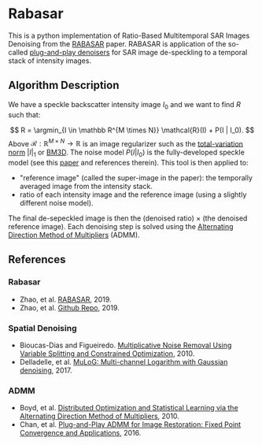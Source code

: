 # Rabasar 

This is a python implementation of Ratio-Based Multitemporal SAR Images Denoising from the [RABASAR](https://hal.archives-ouvertes.fr/hal-01791355/) paper. RABASAR is application of the so-called [plug-and-play denoisers](https://arxiv.org/abs/1605.01710) for SAR image de-speckling to a temporal stack of intensity images. 

## Algorithm Description

We have a speckle backscatter intensity image $I_0$ and we want to find $R$ such that:

$$
R = \argmin_{I \in \mathbb R^{M \times N}} \mathcal{R}(I) + P(I | I_0).
$$
Above $\mathcal{R}:\mathbb R^{M \times N} \to \mathbb R$ is an image regularizer such as the [total-variation norm](https://en.wikipedia.org/wiki/Total_variation_denoising) $|I|_1$ or [BM3D](http://www.cs.tut.fi/~foi/GCF-BM3D/). The noise model $P(I | I_0)$ is the fully-developed speckle model (see this [paper](https://arxiv.org/abs/1704.05335) and references therein). This tool is then applied to:
+  "reference image" (called the super-image in the paper): the temporally averaged image from the intensity stack.
+  ratio of each intensity image and the reference image (using a slightly different noise model).

The final de-sepeckled image is then the (denoised ratio) $\times$ (the denoised reference image). Each denoising step is solved using the [Alternating Direction Method of Multipliers](https://web.stanford.edu/~boyd/papers/admm_distr_stats.html) (ADMM).

## References

### Rabasar
+ Zhao, et al. [RABASAR](https://hal.archives-ouvertes.fr/hal-01791355/), 2019.
+ Zhao, et al. [Github Repo](https://github.com/WeiyingZhao/Multitemporal-SAR-image-denoising), 2019.

### Spatial Denoising
+  Bioucas-Dias and Figueiredo. [Multiplicative Noise Removal Using Variable
Splitting and Constrained Optimization](https://arxiv.org/pdf/0912.1845.pdf), 2010.
+ Delladelle, et al. [MuLoG: Multi-channel Logarithm with Gaussian denoising](https://arxiv.org/abs/1704.05335), 2017.

### ADMM

+ Boyd, et al. [Distributed Optimization and Statistical
Learning via the Alternating Direction
Method of Multipliers](https://web.stanford.edu/~boyd/papers/pdf/admm_distr_stats.pdf), 2010.
+ Chan, et al. [Plug-and-Play ADMM for Image Restoration: Fixed Point Convergence and Applications](https://arxiv.org/abs/1605.01710), 2016.


